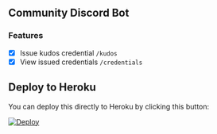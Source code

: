 ## Community Discord Bot

### Features

- [x] Issue kudos credential `/kudos`
- [x] View issued credentials `/credentials`

## Deploy to Heroku

You can deploy this directly to Heroku by clicking this button:

[![Deploy](https://www.herokucdn.com/deploy/button.svg)](https://heroku.com/deploy)